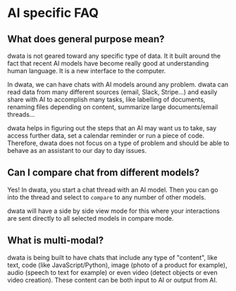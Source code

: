 # AI specific FAQ

## What does general purpose mean?

dwata is not geared toward any specific type of data. It it built around the fact that recent AI models have become really good at understanding human language. It is a new interface to the computer.

In dwata, we can have chats with AI models around any problem. dwata can read data from many different sources (email, Slack, Stripe...) and easily share with AI to accomplish many tasks, like labelling of documents, renaming files depending on content, summarize large documents/email threads...

dwata helps in figuring out the steps that an AI may want us to take, say access further data, set a calendar reminder or run a piece of code. Therefore, dwata does not focus on a type of problem and should be able to behave as an assistant to our day to day issues.

## Can I compare chat from different models?

Yes! In dwata, you start a chat thread with an AI model. Then you can go into the thread and select to `compare` to any number of other models.

dwata will have a side by side view mode for this where your interactions are sent directly to all selected models in compare mode.

## What is multi-modal?

dwata is being built to have chats that include any type of "content", like text, code (like JavaScript/Python), image (photo of a product for example), audio (speech to text for example) or even video (detect objects or even video creation). These content can be both input to AI or output from AI.
